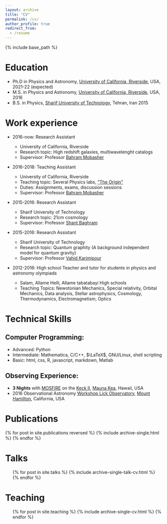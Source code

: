 ```yaml
---
layout: archive
title: "CV"
permalink: /cv/
author_profile: true
redirect_from:
  - /resume
---
```


{% include base_path %}

Education
======
* Ph.D in Physics and Astronomy, [University of California, Riverside](https://www.ucr.edu/), USA, 2021-22 (expected)
* M.S. in Physics and Astronomy, [University of California, Riverside](https://www.ucr.edu/), USA, 2016
* B.S. in Physics, [Sharif University of Technology](http://www.en.sharif.edu/), Tehran, Iran 2015

Work experience
======
* 2016-now: Research Assistant
  * University of California, Riverside
  * Research topic: High redshift galaxies, multiwavelenght catalogs
  * Supervisor: Professor [Bahram Mobasher](http://faculty.ucr.edu/~mobasher/)

* 2016-2018: Teaching Assistant
  * University of California, Riverside
  * Teaching topic: Several Physics labs, ["The Origin"](https://titles.cognella.com/origins-9781626614819)
  * Duties: Assignments, exams, discussion sessions
  * Supervisor: Professor [Bahram Mobasher](http://faculty.ucr.edu/~mobasher/)

* 2015-2016: Research Assistant
  * Sharif University of Technology
  * Research topic: 21cm cosmology
  * Supervisor: Professor [Shant Baghram](http://sharif.edu/~baghram/)

* 2015-2016: Research Assistant
  * Sharif University of Technology
  * Research topic: Quantum graphity (A background independent model for quantum gravity)
  * Supervisor: Professor [Vahid Karimipour](http://physics.sharif.edu/~vahid/)


* 2012-2016: High school Teacher and tutor for students in physics and astronomy olympiads
  * Salam, Allame Helli, Allame tabatabayi High schools
  * Teaching Topics: Newotonian Mechanics, Special relativity, Orbital Mechanics, Data analysis, Stellar astrophysics, Cosmology, Thermodynamics, Electromagnetism, Optics  

Technical Skills
======

## Computer Programming:


* Advanced: Python
  <!-- * Packages: Numpy, Scipy, Matplotlib, Scikit-learn, Tensorflow, PyTorch -->
* Intermediate: Mathematica, C/C++, $\LaTeX$, GNU/Linux, shell scripting
* Basic: html, css, R, javascript, markdown, Matlab

## Observing Experience:

* **3 Nights** with [MOSFIRE](https://www2.keck.hawaii.edu/inst/mosfire/home.html) on the [Keck II](http://keckobservatory.org/index.php), [Mauna Kea](https://en.wikipedia.org/wiki/Mauna_Kea#Summit_observatories), Hawaii, USA
* 2016 Observational Astronomy [Workshop Lick Observatory](http://mthamilton.ucolick.org/EVENTS/2016/), [Mount Hamilton](https://en.wikipedia.org/wiki/Mount_Hamilton_(California)), California, USA

Publications
======
{% for post in site.publications reversed %}
  {% include archive-single.html %}
{% endfor %}


Talks
======
  <ul>{% for post in site.talks %}
    {% include archive-single-talk-cv.html %}
  {% endfor %}</ul>

Teaching
======
  <ul>{% for post in site.teaching %}
    {% include archive-single-cv.html %}
  {% endfor %}</ul>
